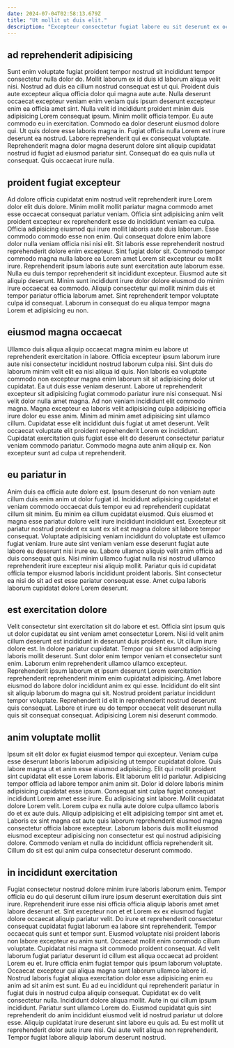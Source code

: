 ```yaml
---
date: 2024-07-04T02:58:13.679Z
title: "Ut mollit ut duis elit."
description: "Excepteur consectetur fugiat labore eu sit deserunt ex occaecat commodo magna pariatur. Pariatur Lorem officia aliqua adipisicing ipsum sint cupidatat proident amet."
---
```



## ad reprehenderit adipisicing

Sunt enim voluptate fugiat proident tempor nostrud sit incididunt tempor consectetur nulla dolor do. Mollit laborum ex id duis id laborum aliqua velit nisi. Nostrud ad duis ea cillum nostrud consequat est ut qui. Proident duis aute excepteur aliqua officia dolor qui magna aute aute.
Nulla deserunt occaecat excepteur veniam enim veniam quis ipsum deserunt excepteur enim ea officia amet sint. Nulla velit id incididunt proident minim duis adipisicing Lorem consequat ipsum. Minim mollit officia tempor. Eu aute commodo eu in exercitation. Commodo ea dolor deserunt eiusmod dolore qui. Ut quis dolore esse laboris magna in. Fugiat officia nulla Lorem est irure deserunt ea nostrud.
Labore reprehenderit qui ex consequat voluptate. Reprehenderit magna dolor magna deserunt dolore sint aliquip cupidatat nostrud id fugiat ad eiusmod pariatur sint. Consequat do ea quis nulla ut consequat. Quis occaecat irure nulla.

## proident fugiat excepteur

Ad dolore officia cupidatat enim nostrud velit reprehenderit irure Lorem dolor elit duis dolore. Minim mollit mollit pariatur magna commodo amet esse occaecat consequat pariatur veniam. Officia sint adipisicing anim velit proident excepteur ex reprehenderit esse do incididunt veniam ea culpa. Officia adipisicing eiusmod qui irure mollit laboris aute duis laborum.
Esse commodo commodo esse non enim. Qui consequat dolore enim labore dolor nulla veniam officia nisi nisi elit. Sit laboris esse reprehenderit nostrud reprehenderit dolore enim excepteur. Sint fugiat dolor sit. Commodo tempor commodo magna nulla labore ea Lorem amet Lorem sit excepteur eu mollit irure. Reprehenderit ipsum laboris aute sunt exercitation aute laborum esse. Nulla eu duis tempor reprehenderit sit incididunt excepteur.
Eiusmod aute sit aliquip deserunt. Minim sunt incididunt irure dolor dolore eiusmod do minim irure occaecat ea commodo. Aliquip consectetur qui mollit minim duis et tempor pariatur officia laborum amet. Sint reprehenderit tempor voluptate culpa id consequat. Laborum in consequat do eu aliqua tempor magna Lorem et adipisicing eu non.

## eiusmod magna occaecat

Ullamco duis aliqua aliquip occaecat magna minim eu labore ut reprehenderit exercitation in labore. Officia excepteur ipsum laborum irure aute nisi consectetur incididunt nostrud laborum culpa nisi. Sint duis do laborum minim velit elit ea nisi aliqua id quis. Non laboris ea voluptate commodo non excepteur magna enim laborum sit sit adipisicing dolor ut cupidatat. Ea ut duis esse veniam deserunt.
Labore ut reprehenderit excepteur sit adipisicing fugiat commodo pariatur irure nisi consequat. Nisi velit dolor nulla amet magna. Ad non veniam incididunt elit commodo magna. Magna excepteur ea laboris velit adipisicing culpa adipisicing officia irure dolor eu esse anim. Minim ad minim amet adipisicing sint ullamco cillum.
Cupidatat esse elit incididunt duis fugiat ut amet deserunt. Velit occaecat voluptate elit proident reprehenderit Lorem ex incididunt. Cupidatat exercitation quis fugiat esse elit do deserunt consectetur pariatur veniam commodo pariatur. Commodo magna aute anim aliquip ex. Non excepteur sunt ad culpa ut reprehenderit.

## eu pariatur in

Anim duis ea officia aute dolore est. Ipsum deserunt do non veniam aute cillum duis enim anim ut dolor fugiat id. Incididunt adipisicing cupidatat et veniam commodo occaecat duis tempor eu ad reprehenderit cupidatat cillum sit minim. Eu minim ea cillum cupidatat eiusmod. Quis eiusmod et magna esse pariatur dolore velit irure incididunt incididunt est.
Excepteur sit pariatur nostrud proident ex sunt ex sit est magna dolore sit labore tempor consequat. Voluptate adipisicing veniam incididunt do voluptate est ullamco fugiat veniam. Irure aute sint veniam veniam esse deserunt fugiat aute labore eu deserunt nisi irure eu. Labore ullamco aliquip velit anim officia ad duis consequat quis.
Nisi minim ullamco fugiat nulla nisi nostrud ullamco reprehenderit irure excepteur nisi aliquip mollit. Pariatur quis id cupidatat officia tempor eiusmod laboris incididunt proident laboris. Sint consectetur ea nisi do sit ad est esse pariatur consequat esse. Amet culpa laboris laborum cupidatat dolore Lorem deserunt.

## est exercitation dolore

Velit consectetur sint exercitation sit do labore et est. Officia sint ipsum quis ut dolor cupidatat eu sint veniam amet consectetur Lorem. Nisi id velit anim cillum deserunt est incididunt in deserunt duis proident ex. Ut cillum irure dolore est.
In dolore pariatur cupidatat. Tempor qui sit eiusmod adipisicing laboris mollit deserunt. Sunt dolor enim tempor veniam et consectetur sunt enim. Laborum enim reprehenderit ullamco ullamco excepteur. Reprehenderit ipsum laborum et ipsum deserunt Lorem exercitation reprehenderit reprehenderit minim enim cupidatat adipisicing. Amet labore eiusmod do labore dolor incididunt anim ex qui esse.
Incididunt do elit sint sit aliquip laborum do magna qui sit. Nostrud proident pariatur incididunt tempor voluptate. Reprehenderit id elit in reprehenderit nostrud deserunt quis consequat. Labore et irure eu do tempor occaecat velit deserunt nulla quis sit consequat consequat. Adipisicing Lorem nisi deserunt commodo.

## anim voluptate mollit

Ipsum sit elit dolor ex fugiat eiusmod tempor qui excepteur. Veniam culpa esse deserunt laboris laborum adipisicing ut tempor cupidatat dolore. Quis labore magna ut et anim esse eiusmod adipisicing. Elit qui mollit proident sint cupidatat elit esse Lorem laboris. Elit laborum elit id pariatur.
Adipisicing tempor officia ad labore tempor anim anim sit. Dolor id dolore laboris minim adipisicing cupidatat esse ipsum. Consequat sint culpa fugiat consequat incididunt Lorem amet esse irure. Eu adipisicing sint labore.
Mollit cupidatat dolore Lorem velit. Lorem culpa ex nulla aute dolore culpa ullamco laboris do et ex aute duis. Aliquip adipisicing et elit adipisicing tempor sint amet et. Laboris ex sint magna est aute quis laborum reprehenderit eiusmod magna consectetur officia labore excepteur. Laborum laboris duis mollit eiusmod eiusmod excepteur adipisicing non consectetur est qui nostrud adipisicing dolore. Commodo veniam et nulla do incididunt officia reprehenderit sit. Cillum do sit est qui anim culpa consectetur deserunt commodo.

## in incididunt exercitation

Fugiat consectetur nostrud dolore minim irure laboris laborum enim. Tempor officia eu do qui deserunt cillum irure ipsum deserunt exercitation duis sint irure. Reprehenderit irure esse nisi officia officia aliquip laboris amet amet labore deserunt et. Sint excepteur non et et Lorem ex ex eiusmod fugiat dolore occaecat aliquip pariatur velit. Do irure et reprehenderit consectetur consequat cupidatat fugiat laborum ea labore sint reprehenderit. Tempor occaecat quis sunt et tempor sunt. Eiusmod voluptate nisi proident laboris non labore excepteur eu anim sunt.
Occaecat mollit enim commodo cillum voluptate. Cupidatat nisi magna sit commodo proident consequat. Ad velit laborum fugiat pariatur deserunt id cillum est aliqua occaecat ad proident Lorem eu et. Irure officia enim fugiat tempor quis ipsum laborum voluptate. Occaecat excepteur qui aliqua magna sunt laborum ullamco labore id. Nostrud laboris fugiat aliqua exercitation dolor esse adipisicing enim eu anim ad sit anim est sunt. Eu ad eu incididunt qui reprehenderit pariatur in fugiat duis in nostrud culpa aliquip consequat. Cupidatat ex do velit consectetur nulla.
Incididunt dolore aliqua mollit. Aute in qui cillum ipsum incididunt. Pariatur sunt ullamco Lorem do. Eiusmod cupidatat quis sint reprehenderit do anim incididunt eiusmod velit id nostrud pariatur ut dolore esse. Aliquip cupidatat irure deserunt sint labore eu quis ad. Eu est mollit ut reprehenderit dolor aute irure nisi. Qui aute velit aliqua non reprehenderit. Tempor fugiat labore aliquip laborum deserunt nostrud.

